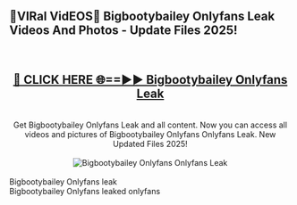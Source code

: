 <h2>🔴VIRal VidEOS🔴 Bigbootybailey Onlyfans Leak Videos And Photos - Update Files 2025!</h2>
<br>
<div align="center">
<h2><a href="https://213.232.235.80/live/video.php?q=bigbootybailey-onlyfans" rel="nofollow">🔴 CLICK HERE 🌐==►► Bigbootybailey Onlyfans Leak</a></h2>
<br>
Get Bigbootybailey Onlyfans Leak and all content. Now you can access all videos and pictures of Bigbootybailey Onlyfans Onlyfans Leak. New Updated Files 2025!
<br>
<br>
<a href="https://213.232.235.80/live/video.php?q=bigbootybailey-onlyfans" rel="nofollow" data-target="animated-image.originalLink"><img src="https://i.imgur.com/dJHk4Zq.gif" alt="Bigbootybailey Onlyfans Onlyfans Leak" style="max-width: 100%; display: inline-block;" data-target="animated-image.originalImage"></a>
</div>
<br>
Bigbootybailey Onlyfans leak<br>
Bigbootybailey Onlyfans leaked onlyfans